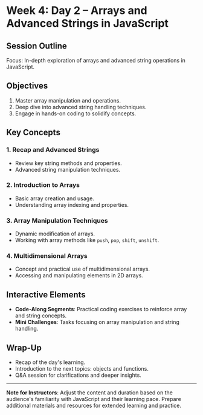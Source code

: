 # Week 4: Day 2 – Arrays and Advanced Strings in JavaScript

## Session Outline

Focus: In-depth exploration of arrays and advanced string operations in JavaScript.

## Objectives

1. Master array manipulation and operations.
2. Deep dive into advanced string handling techniques.
3. Engage in hands-on coding to solidify concepts.

## Key Concepts

### 1. Recap and Advanced Strings

- Review key string methods and properties.
- Advanced string manipulation techniques.

### 2. Introduction to Arrays

- Basic array creation and usage.
- Understanding array indexing and properties.

### 3. Array Manipulation Techniques

- Dynamic modification of arrays.
- Working with array methods like `push`, `pop`, `shift`, `unshift`.

### 4. Multidimensional Arrays

- Concept and practical use of multidimensional arrays.
- Accessing and manipulating elements in 2D arrays.

## Interactive Elements

- **Code-Along Segments**: Practical coding exercises to reinforce array and string concepts.
- **Mini Challenges**: Tasks focusing on array manipulation and string handling.

## Wrap-Up

- Recap of the day's learning.
- Introduction to the next topics: objects and functions.
- Q&A session for clarifications and deeper insights.

---

**Note for Instructors**: Adjust the content and duration based on the audience's familiarity with JavaScript and their learning pace. Prepare additional materials and resources for extended learning and practice.
